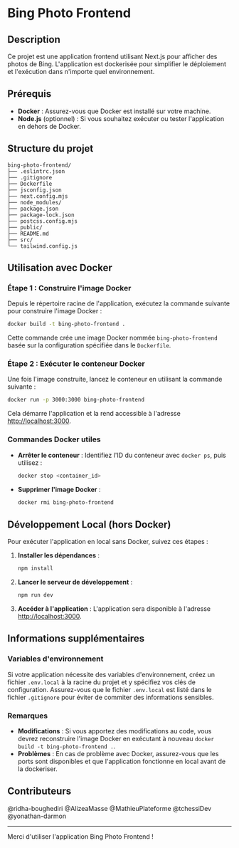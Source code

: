 
# Bing Photo Frontend

## Description

Ce projet est une application frontend utilisant Next.js pour afficher des photos de Bing. L'application est dockerisée pour simplifier le déploiement et l'exécution dans n'importe quel environnement.

## Prérequis

- **Docker** : Assurez-vous que Docker est installé sur votre machine.
- **Node.js** (optionnel) : Si vous souhaitez exécuter ou tester l'application en dehors de Docker.

## Structure du projet

```
bing-photo-frontend/
├── .eslintrc.json
├── .gitignore
├── Dockerfile
├── jsconfig.json
├── next.config.mjs
├── node_modules/
├── package.json
├── package-lock.json
├── postcss.config.mjs
├── public/
├── README.md
├── src/
└── tailwind.config.js
```

## Utilisation avec Docker

### Étape 1 : Construire l'image Docker

Depuis le répertoire racine de l'application, exécutez la commande suivante pour construire l'image Docker :

```bash
docker build -t bing-photo-frontend .
```

Cette commande crée une image Docker nommée `bing-photo-frontend` basée sur la configuration spécifiée dans le `Dockerfile`.

### Étape 2 : Exécuter le conteneur Docker

Une fois l'image construite, lancez le conteneur en utilisant la commande suivante :

```bash
docker run -p 3000:3000 bing-photo-frontend
```

Cela démarre l'application et la rend accessible à l'adresse [http://localhost:3000](http://localhost:3000).

### Commandes Docker utiles

- **Arrêter le conteneur** : Identifiez l'ID du conteneur avec `docker ps`, puis utilisez :
  ```bash
  docker stop <container_id>
  ```

- **Supprimer l'image Docker** :
  ```bash
  docker rmi bing-photo-frontend
  ```

## Développement Local (hors Docker)

Pour exécuter l'application en local sans Docker, suivez ces étapes :

1. **Installer les dépendances** :
   ```bash
   npm install
   ```

2. **Lancer le serveur de développement** :
   ```bash
   npm run dev
   ```

3. **Accéder à l'application** :
   L'application sera disponible à l'adresse [http://localhost:3000](http://localhost:3000).

## Informations supplémentaires

### Variables d'environnement

Si votre application nécessite des variables d'environnement, créez un fichier `.env.local` à la racine du projet et y spécifiez vos clés de configuration. Assurez-vous que le fichier `.env.local` est listé dans le fichier `.gitignore` pour éviter de commiter des informations sensibles.

### Remarques

- **Modifications** : Si vous apportez des modifications au code, vous devrez reconstruire l'image Docker en exécutant à nouveau `docker build -t bing-photo-frontend .`.
- **Problèmes** : En cas de problème avec Docker, assurez-vous que les ports sont disponibles et que l'application fonctionne en local avant de la dockeriser.

## Contributeurs
@ridha-boughediri
@AlizeaMasse
@MathieuPlateforme
@tchessiDev
@yonathan-darmon


---

Merci d'utiliser l'application Bing Photo Frontend !

